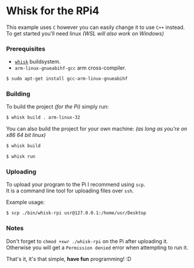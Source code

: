 # Whisk for the RPi4

This example uses `C` however you can easily change it to use `C++` instead.<br>
To get started you'll need linux *(WSL will also work on Windows)*

### Prerequisites

- [`whisk`] buildsystem.
- `arm-linux-gnueabihf-gcc` arm cross-compiler. <br>
```sh
$ sudo apt-get install gcc-arm-linux-gnueabihf
```

[`whisk`]: https://github.com/mxcop/whisk

### Building

To build the project *(for the Pi)* simply run:
```sh
$ whisk build . arm-linux-32
```

You can also build the project for your own machine: *(as long as you're on x86 64 bit linux)*
```sh
$ whisk build

$ whisk run
```

### Uploading

To upload your program to the Pi I recommend using `scp`.<br>
It is a command line tool for uploading files over `ssh`.

Example usage:
```sh
$ scp ./bin/whisk-rpi usr@127.0.0.1:/home/usr/Desktop
```

### Notes

Don't forget to `chmod +xwr ./whisk-rpi` on the Pi after uploading it.<br>
Otherwise you will get a `Permission denied` error when attempting to run it.

That's it, it's that simple, **have fun** programming! :D
